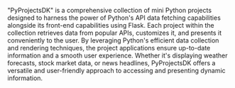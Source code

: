 "PyProjectsDK" is a comprehensive collection of mini Python projects designed to harness the power of Python's API data fetching capabilities alongside its front-end capabilities using Flask. Each project within the collection retrieves data from popular APIs, customizes it, and presents it conveniently to the user. By leveraging Python's efficient data collection and rendering techniques, the project applications ensure up-to-date information and a smooth user experience. Whether it's displaying weather forecasts, stock market data, or news headlines, PyProjectsDK offers a versatile and user-friendly approach to accessing and presenting dynamic information.

